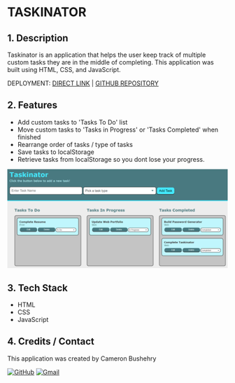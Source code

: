 # TASKINATOR

## 1. Description
Taskinator is an application that helps the user keep track of multiple custom tasks they are in the middle of completing. This application was built using HTML, CSS, and JavaScript. 

DEPLOYMENT: [DIRECT LINK](https://cbushehry.github.io/taskinator/) | [GITHUB REPOSITORY](https://github.com/cbushehry/taskinator)

## 2. Features
 * Add custom tasks to 'Tasks To Do' list
 * Move custom tasks to 'Tasks in Progress' or 'Tasks Completed' when finished
 * Rearrange order of tasks / type of tasks
 * Save tasks to localStorage
 * Retrieve tasks from localStorage so you dont lose your progress.
 
 ![taskinator homepage](assets/images/taskinator-image.PNG)

## 3. Tech Stack
 * HTML
 * CSS
 * JavaScript

## 4. Credits / Contact
This application was created by Cameron Bushehry

  [![GitHub](https://img.shields.io/badge/github-%23121011.svg?style=for-the-badge&logo=github&logoColor=white)](https://github.com/cbushehry)
  [![Gmail](https://img.shields.io/badge/Gmail-D14836?style=for-the-badge&logo=gmail&logoColor=white)](mailto:c.bushehry@gmail.com)
